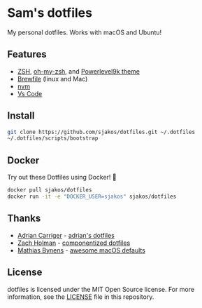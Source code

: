 # Sam's dotfiles

 My personal dotfiles. Works with macOS and Ubuntu!

## Features

* [ZSH](https://en.wikipedia.org/wiki/Z_shell), [oh-my-zsh](http://ohmyz.sh/), and [Powerlevel9k theme](https://github.com/bhilburn/powerlevel9k)
* [Brewfile](https://github.com/Homebrew/homebrew-bundle) (linux and Mac)
* [nvm](https://github.com/creationix/nvm)
* [Vs Code](https://code.visualstudio.com/)

## Install

```bash
git clone https://github.com/sjakos/dotfiles.git ~/.dotfiles
~/.dotfiles/scripts/bootstrap
```

## Docker

Try out these Dotfiles using Docker! 🐳

```bash
docker pull sjakos/dotfiles
docker run -it -e "DOCKER_USER=sjakos" sjakos/dotfiles
```

## Thanks

* [Adrian Carriger](https://github.com/adriancarriger) - [adrian's dotfiles](https://github.com/adriancarriger/dotfiles)
* [Zach Holman](https://github.com/holman) - [componentized dotfiles](https://github.com/holman/dotfiles)
* [Mathias Bynens](https://github.com/mathiasbynens) - [awesome macOS defaults](https://github.com/mathiasbynens/dotfiles)

## License

dotfiles is licensed under the MIT Open Source license.
For more information, see the [LICENSE](LICENSE) file in this repository.
